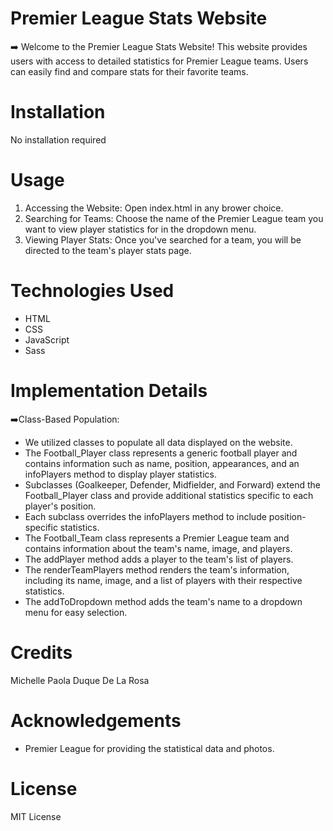 # Premier League Stats Website


➡️ Welcome to the Premier League Stats Website! This website provides users with access to detailed statistics for Premier League teams. Users can easily find and compare stats for their favorite teams.

# Installation
No installation required

# Usage
1. Accessing the Website: Open index.html in any brower choice.
2. Searching for Teams: Choose the name of the Premier League team you want to view player statistics for in the dropdown menu.
3. Viewing Player Stats: Once you've searched for a team, you will be directed to the team's player stats page.

# Technologies Used
- HTML
- CSS
- JavaScript
- Sass

# Implementation Details

➡️Class-Based Population:
- We utilized classes to populate all data displayed on the website.
- The Football_Player class represents a generic football player and contains information such as name, position, appearances, and an infoPlayers method to display player statistics.
- Subclasses (Goalkeeper, Defender, Midfielder, and Forward) extend the Football_Player class and provide additional statistics specific to each player's position.
- Each subclass overrides the infoPlayers method to include position-specific statistics.
- The Football_Team class represents a Premier League team and contains information about the team's name, image, and players.
- The addPlayer method adds a player to the team's list of players.
- The renderTeamPlayers method renders the team's information, including its name, image, and a list of players with their respective statistics.
- The addToDropdown method adds the team's name to a dropdown menu for easy selection.


# Credits
 Michelle Paola Duque De La Rosa

# Acknowledgements
- Premier League for providing the statistical data and photos.

# License
MIT License
